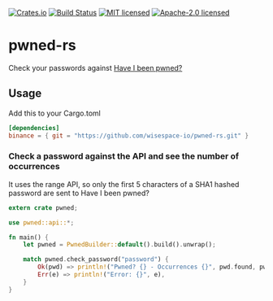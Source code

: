 [![Crates.io](https://img.shields.io/crates/v/pwned.svg)](https://crates.io/crates/pwned)
[![Build Status](https://travis-ci.org/wisespace-io/pwned-rs.png?branch=master)](https://travis-ci.org/wisespace-io/pwned-rs)
[![MIT licensed](https://img.shields.io/badge/License-MIT-blue.svg)](./LICENSE-MIT)
[![Apache-2.0 licensed](https://img.shields.io/badge/License-Apache%202.0-blue.svg)](./LICENSE-APACHE)

# pwned-rs

Check your passwords against [Have I been pwned?](https://haveibeenpwned.com/)

## Usage

Add this to your Cargo.toml

```toml
[dependencies]
binance = { git = "https://github.com/wisespace-io/pwned-rs.git" }
```

### Check a password against the API and see the number of occurrences

It uses the range API, so only the first 5 characters of a SHA1 hashed password are sent to Have I been pwned?

```rust
extern crate pwned;

use pwned::api::*;

fn main() {
    let pwned = PwnedBuilder::default().build().unwrap();

    match pwned.check_password("password") {
        Ok(pwd) => println!("Pwned? {} - Occurrences {}", pwd.found, pwd.count),
        Err(e) => println!("Error: {}", e),
    }
}
```